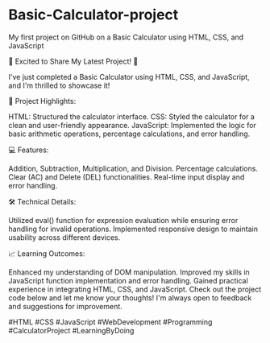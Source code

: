 # Basic-Calculator-project
My first project on GitHub on a Basic Calculator using HTML, CSS, and JavaScript

🚀 Excited to Share My Latest Project! 🚀

I've just completed a Basic Calculator using HTML, CSS, and JavaScript, and I'm thrilled to showcase it!

🔢 Project Highlights:

HTML: Structured the calculator interface.
CSS: Styled the calculator for a clean and user-friendly appearance.
JavaScript: Implemented the logic for basic arithmetic operations, percentage calculations, and error handling.

💻 Features:

Addition, Subtraction, Multiplication, and Division.
Percentage calculations.
Clear (AC) and Delete (DEL) functionalities.
Real-time input display and error handling.

🛠️ Technical Details:

Utilized eval() function for expression evaluation while ensuring error handling for invalid operations.
Implemented responsive design to maintain usability across different devices.

📈 Learning Outcomes:

Enhanced my understanding of DOM manipulation.
Improved my skills in JavaScript function implementation and error handling.
Gained practical experience in integrating HTML, CSS, and JavaScript.
Check out the project code below and let me know your thoughts! I'm always open to feedback and suggestions for improvement.

#HTML #CSS #JavaScript #WebDevelopment #Programming #CalculatorProject #LearningByDoing
